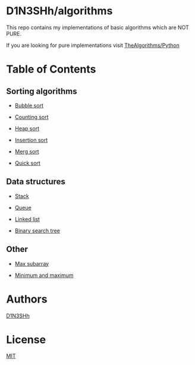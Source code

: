 # D1N3SHh/algorithms

This repo contains my implementations of basic algorithms which are NOT PURE.

If you are looking for pure implementations visit [TheAlgorithms/Python](https://github.com/TheAlgorithms/Python)


# Table of Contents

## Sorting algorithms
* [Bubble sort](https://github.com/D1N3SHh/algorithms/blob/master/bubble_sort.py)

* [Counting sort](https://github.com/D1N3SHh/algorithms/blob/master/counting_sort.py)

* [Heap sort](https://github.com/D1N3SHh/algorithms/blob/master/heap_sort.py)

* [Insertion sort](https://github.com/D1N3SHh/algorithms/blob/master/insertion_sort.py)

* [Merg sort](https://github.com/D1N3SHh/algorithms/blob/master/merg_sort.py)

* [Quick sort](https://github.com/D1N3SHh/algorithms/blob/master/quick_sort.py)


## Data structures
* [Stack](https://github.com/D1N3SHh/algorithms/blob/master/stack.py)

* [Queue](https://github.com/D1N3SHh/algorithms/blob/master/queue.py)

* [Linked list](https://github.com/D1N3SHh/algorithms/blob/master/linked_list.py)

* [Binary search tree](https://github.com/D1N3SHh/algorithms/blob/master/binary_search_tree.py)


## Other
* [Max subarray](https://github.com/D1N3SHh/algorithms/blob/master/max_subarray.py)

* [Minimum and maximum](https://github.com/D1N3SHh/algorithms/blob/master/minimum_and_maximum.py)


# Authors
[D1N3SHh](https://github.com/D1N3SHh)


# License
[MIT](https://github.com/D1N3SHh/algorithms/blob/master/LICENSE)
